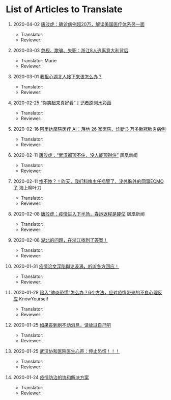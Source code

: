 # List of Articles to Translate

1. 2020-04-02 [唐驳虎：确诊病例超20万，解读美国医疗体系另一面](https://news.ifeng.com/c/7vLdMzB9ihU)

   * Translator:
   * Reviewer:

1. 2020-03-03 [忽视、欺骗、失职：浙江8人逃离意大利背后](https://mp.weixin.qq.com/s/wRriz4PCVNQuV9gaBz4llQ)

   * Translator: Marie
   * Reviewer:

1. 2020-03-01 [我担心湖北人接下来该怎么办？](https://mp.weixin.qq.com/s/mPP_XoHtpqXEFdFOHNOSCQ)

   * Translator:
   * Reviewer:

1. 2020-02-25 [“你笑起来真好看”丨记者原创水彩画](https://mp.weixin.qq.com/s/WjiSjtpj8OUAUceRxkgxvA)

   * Translator:
   * Reviewer:

1. 2020-02-16 [阿里达摩院医疗 AI：落地 26 家医院，诊断 3 万多新冠肺炎病例](https://www.infoq.cn/article/7o6EObPl73a4W07bJa5c)

   * Translator:
   * Reviewer:

1. 2020-02-11 [唐驳虎：“武汉都顶不住，没人能顶得住”](https://news.ifeng.com/c/7tzGCyheeUi) 凤凰新闻

   * Translator:
   * Reviewer:

1. 2020-02-11 [惨不惨？！昨天，我们科梅主任插管了，泌外胸外的同事ECMO了](https://mp.weixin.qq.com/s/swWd1ukRdPxrHAjVVJhA6Q) 海上柳叶刀

   * Translator:
   * Reviewer:

1. 2020-02-08 [唐驳虎：疫情进入下半场，春运返程是硬仗](https://ishare.ifeng.com/c/s/v0044vQyyreLjPUwz--l0oVZweu--2XgtfGaHI5T9nLsJsigY__) 凤凰新闻

   * Translator:
   * Reviewer:

1. 2020-02-08 [湖北的问题，在浙江找到了答案！](https://mp.weixin.qq.com/s/KSbErjqWyFXfzMisp0q_Fg)

   * Translator:
   * Reviewer:

1. 2020-01-31 [疫情论文深陷舆论漩涡，听听各方回应！](https://mp.weixin.qq.com/s/n9qs4Ao_0G4qH9k_nGUkYg)

   * Translator:
   * Reviewer:

1. 2020-01-28 [陷入“肺炎恐慌”怎么办？6个方法，应对疫情带来的不良心理反应](https://mp.weixin.qq.com/s/3wvc_Brls_HffkmR9vP9Mw) KnowYourself

   * Translator:
   * Reviewer:

1. 2020-01-25 [如果丧到刷不动消息，请放过自己吧](https://mp.weixin.qq.com/s/b8rBnswLMk1eixRiHBuuaA)

   * Translator:
   * Reviewer:

1. 2020-01-25 [武汉协和医院医生心声：停止恐慌！！！](https://mp.weixin.qq.com/s/HbYIeoAHRc4VUjK4y0bikw)

   * Translator:
   * Reviewer:

1. 2020-01-24 [疫情防治的协和解决方案](https://m.weibo.cn/status/4464620389193176?wm=3333_2001&sourcetype=weixin&from=timeline&isappinstalled=0#&gid=1&pid=1)

   * Translator:
   * Reviewer:

